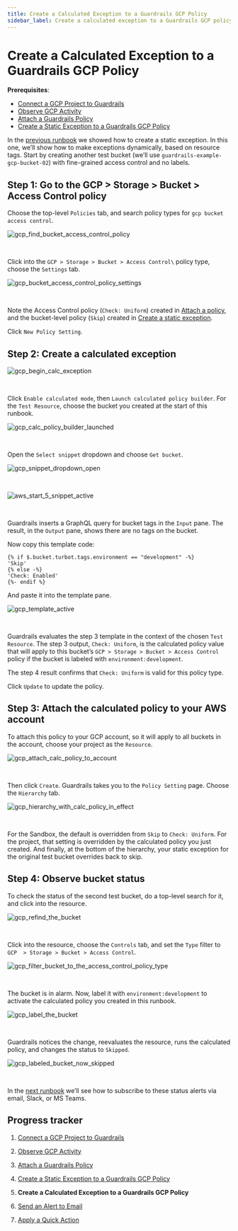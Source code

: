 ```yaml
---
title: Create a Calculated Exception to a Guardrails GCP Policy
sidebar_label: Create a calculated exception to a Guardrails GCP policy
---
```



# Create a Calculated Exception to a Guardrails GCP Policy

**Prerequisites**:   
  
- [Connect a GCP Project to Guardrails](/guardrails/docs/runbooks/getting-started-gcp/connect-a-project/)
- [Observe GCP Activity](/guardrails/docs/runbooks/getting-started-gcp/observe-gcp-activity/)
- [Attach a Guardrails Policy](/guardrails/docs/runbooks/getting-started-gcp/attach-a-policy/)
- [Create a Static Exception to a Guardrails GCP Policy](/guardrails/docs/runbooks/getting-started-gcp/create-static-exception/)


In the [previous runbook](guardrails/docs/runbooks/getting-started-gcp/create_static_exception) we showed how to create a static exception. In this one, we’ll show how to make exceptions dynamically, based on resource tags. Start by creating another test bucket (we’ll use `guardrails-example-gcp-bucket-02`) with fine-grained access control and no labels. 

## Step 1: Go to the GCP > Storage > Bucket > Access Control policy

Choose the top-level `Policies` tab, and search policy types for `gcp bucket access control`.  
<p><img alt="gcp_find_bucket_access_control_policy" src="/images/docs/guardrails/runbooks/getting-started-gcp/create-calculated-exception/gcp-find-bucket-access-control-policy.png"/></p><br/>

Click into the `GCP > Storage > Bucket > Access Control\` policy type, choose the `Settings` tab.
<p><img alt="gcp_bucket_access_control_policy_settings" src="/images/docs/guardrails/runbooks/getting-started-gcp/create-calculated-exception/gcp-bucket-access-control-policy-settings.png"/></p><br/>

Note the Access Control policy (`Check: Uniform`) created in [Attach a policy](/guardrails/docs/runbooks/getting-started-gcp/attach-a-policy), and the bucket-level policy (`Skip`) created in [Create a static exception](/guardrails/docs/runbooks/getting-started-gcp/create-static-exception).   
  
Click `New Policy Setting`.

## Step 2: Create a calculated exception
<p><img alt="gcp_begin_calc_exception" src="/images/docs/guardrails/runbooks/getting-started-gcp/create-calculated-exception/gcp-begin-calc-exception.png"/></p><br/>

Click `Enable calculated mode`, then `Launch calculated policy builder`. For the `Test Resource`, choose the bucket you created at the start of this runbook.
<p><img alt="gcp_calc_policy_builder_launched" src="/images/docs/guardrails/runbooks/getting-started-gcp/create-calculated-exception/gcp-calc-policy-builder-launched.png"/></p><br/>

Open the `Select snippet` dropdown and choose `Get bucket`.
<p><img alt="gcp_snippet_dropdown_open" src="/images/docs/guardrails/runbooks/getting-started-gcp/create-calculated-exception/gcp-snippet-dropdown-open.png"/></p><br/>
<p><img alt="aws_start_5_snippet_active" src="/images/docs/guardrails/runbooks/getting-started-gcp/create-calculated-exception/aws-start-5-snippet-active.png"/></p><br/>

Guardrails inserts a GraphQL query for bucket tags in the `Input` pane. The result, in the `Output` pane, shows there are no tags on the bucket.  
  
Now copy this template code:  
  
```nunjucks
{% if $.bucket.turbot.tags.environment == "development" -%}
'Skip'
{% else -%}
'Check: Enabled'
{%- endif %}
```

And paste it into the template pane.  
<p><img alt="gcp_template_active" src="/images/docs/guardrails/runbooks/getting-started-gcp/create-calculated-exception/gcp-template-active.png"/></p><br/>

  


Guardrails evaluates the step 3 template in the context of the chosen `Test Resource`. The step 3 output, `Check: Uniform`, is the calculated policy value that will apply to this bucket’s `GCP > Storage > Bucket > Access Control` policy if the bucket is labeled with `environment:development`.   
  
The step 4 result confirms that `Check: Uniform` is valid for this policy type.  
  
Click `Update` to update the policy.

## Step 3: Attach the calculated policy to your AWS account

To attach this policy to your GCP account, so it will apply to all buckets in the account, choose your project as the `Resource`.   
<p><img alt="gcp_attach_calc_policy_to_account" src="/images/docs/guardrails/runbooks/getting-started-gcp/create-calculated-exception/gcp-attach-calc-policy-to-account.png"/></p><br/>

Then click `Create`. Guardrails takes you to the `Policy Setting` page. Choose the `Hierarchy` tab.  
<p><img alt="gcp_hierarchy_with_calc_policy_in_effect" src="/images/docs/guardrails/runbooks/getting-started-gcp/create-calculated-exception/gcp-hierarchy-with-calc-policy-in-effect.png"/></p><br/>  
  


For the Sandbox, the default is overridden from `Skip` to `Check: Uniform`. For the project, that setting is overridden by the calculated policy you just created. And finally, at the bottom of the hierarchy, your static exception for the original test bucket overrides back to skip.   


## Step 4: Observe bucket status

To check the status of the second test bucket, do a top-level search for it, and click into the resource.
<p><img alt="gcp_refind_the_bucket" src="/images/docs/guardrails/runbooks/getting-started-gcp/create-calculated-exception/gcp-refind-the-bucket.png"/></p><br/>  
  


Click into the resource, choose the `Controls` tab, and set the `Type` filter to `GCP  > Storage > Bucket > Access Control`.  
<p><img alt="gcp_filter_bucket_to_the_access_control_policy_type" src="/images/docs/guardrails/runbooks/getting-started-gcp/create-calculated-exception/gcp-filter-bucket-to-the-access-control-policy-type.png"/></p><br/>

The bucket is in alarm. Now, label it with `environment:development` to activate the calculated policy you created in this runbook.  
<p><img alt="gcp_label_the_bucket" src="/images/docs/guardrails/runbooks/getting-started-gcp/create-calculated-exception/gcp-label-the-bucket.png"/></p><br/>  
  


Guardrails notices the change, reevaluates the resource, runs the calculated policy, and changes the status to `Skipped`.
<p><img alt="gcp_labeled_bucket_now_skipped" src="/images/docs/guardrails/runbooks/getting-started-gcp/create-calculated-exception/gcp-labeled-bucket-now-skipped.png"/></p><br/>

In the [next runbook](/guardrails/docs/runbooks/getting-started-gcp/send-alert-to-email) we’ll see how to subscribe to these status alerts via email, Slack, or MS Teams. 

  



## Progress tracker

1. [Connect a GCP Project to Guardrails](/guardrails/docs/runbooks/getting-started-gcp/connect-a-project/)

2. [Observe GCP Activity](/guardrails/docs/runbooks/getting-started-gcp/observe-gcp-activity/)

3. [Attach a Guardrails Policy](/guardrails/docs/runbooks/getting-started-gcp/attach-a-policy/)

4. [Create a Static Exception to a Guardrails GCP Policy](/guardrails/docs/runbooks/getting-started-gcp/create-static-exception/)

5. **Create a Calculated Exception to a Guardrails GCP Policy**

6. [Send an Alert to Email](/guardrails/docs/runbooks/getting-started-gcp/send-alert-to-email/)

7. [Apply a Quick Action](/guardrails/docs/runbooks/getting-started-gcp/apply-quick-action/)
